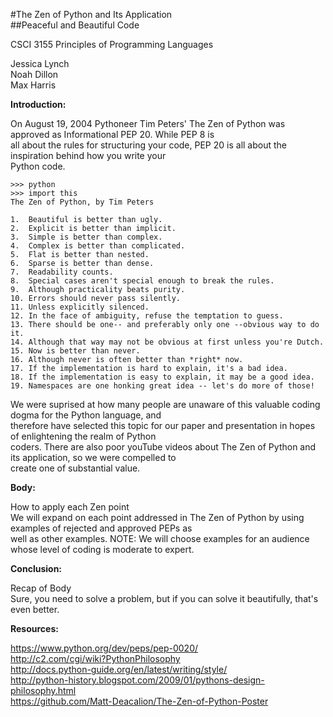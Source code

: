 #The Zen of Python and Its Application  
##Peaceful and Beautiful Code  

  
CSCI 3155 Principles of Programming Languages  
  
Jessica Lynch  
Noah Dillon   
Max Harris  
  
  
**Introduction:**  
  
On August 19, 2004 Pythoneer Tim Peters' The Zen of Python was approved as Informational PEP 20. While PEP 8 is  
all about the rules for structuring your code, PEP 20 is all about the inspiration behind how you write your  
Python code.  
  
	>>> python
	>>> import this
	The Zen of Python, by Tim Peters  
  
	1.  Beautiful is better than ugly.	
	2.  Explicit is better than implicit.
	3.  Simple is better than complex.
	4.  Complex is better than complicated.
	5.  Flat is better than nested.
	6.  Sparse is better than dense.
	7.  Readability counts.
	8.  Special cases aren't special enough to break the rules.
	9.  Although practicality beats purity.
	10. Errors should never pass silently.
	11. Unless explicitly silenced.
	12. In the face of ambiguity, refuse the temptation to guess.
	13. There should be one-- and preferably only one --obvious way to do it.
	14. Although that way may not be obvious at first unless you're Dutch.
	15. Now is better than never.
	16. Although never is often better than *right* now.
	17. If the implementation is hard to explain, it's a bad idea.
	18. If the implementation is easy to explain, it may be a good idea.
	19. Namespaces are one honking great idea -- let's do more of those!  
  
We were suprised at how many people are unaware of this valuable coding dogma for the Python language, and  
therefore have selected this topic for our paper and presentation in hopes of enlightening the realm of Python  
coders. There are also poor youTube videos about The Zen of Python and its application, so we were compelled to  
create one of substantial value.  
  
  
**Body:**  
  
How to apply each Zen point  
We will expand on each point addressed in The Zen of Python by using examples of rejected and approved PEPs as  
well as other examples. NOTE: We will choose examples for an audience whose level of coding is moderate to expert.    
  
  
**Conclusion:**  
  
Recap of Body  
Sure, you need to solve a problem, but if you can solve it beautifully, that's even better.  
  
  
**Resources:**  
  
https://www.python.org/dev/peps/pep-0020/  
http://c2.com/cgi/wiki?PythonPhilosophy  
http://docs.python-guide.org/en/latest/writing/style/  
http://python-history.blogspot.com/2009/01/pythons-design-philosophy.html  
https://github.com/Matt-Deacalion/The-Zen-of-Python-Poster  